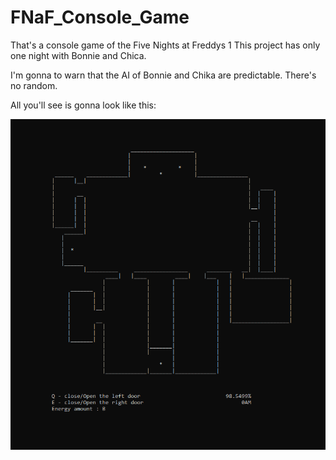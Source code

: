 # FNaF_Console_Game

That's a console game of the Five Nights at Freddys 1
This project has only one night with Bonnie and Chica.

I'm gonna to warn that the AI of Bonnie and Chika are predictable.
There's no random.

<!--You just need to install four files or copy them and open them in your C++ IDE-->

All you'll see is gonna look like this:

<p align="center"><img src="screenshot_1.png"></p>
